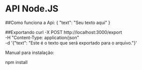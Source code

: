 
# API Node.JS

##Como funciona a Api:
{
  "text": "Seu texto aqui"
} 

##Exportando
curl -X POST http://localhost:3000/export \
-H "Content-Type: application/json" \
-d '{"text": "Este é o texto que será exportado para o arquivo."}'

Manual para instalação:

npm install






